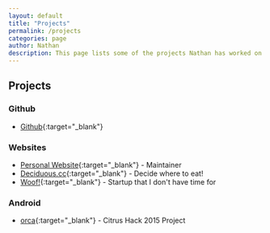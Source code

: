 ```yaml
---
layout: default
title: "Projects"
permalink: /projects
categories: page
author: Nathan
description: This page lists some of the projects Nathan has worked on.
---
```


<h2 class="">Projects</h2>

### Github
+ [Github](http://github.com/nmlapre){:target="_blank"}

### Websites
+ [Personal Website](https://nathanlapre.com){:target="_blank"} - Maintainer
+ [Deciduous.cc](https://deciduous.cc){:target="_blank"} - Decide where to eat!
+ [Woof!](https://walkwithwoof.com){:target="_blank"} - Startup that I don't have time for

<!--- ### Experiments -->

### Android
+ [orca](http://github.com/rhocode/orca){:target="_blank"}  - Citrus Hack 2015 Project
